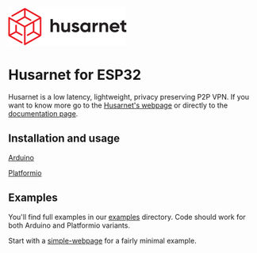 ![Husarnet logo](images/husarnet-logo.svg)

# Husarnet for ESP32

Husarnet is a low latency, lightweight, privacy preserving P2P VPN. If you want
to know more go to the [Husarnet's webpage](https://husarnet.com/) or directly
to the [documentation page](https://docs.husarnet.com/).

## Installation and usage

[Arduino](http://docs.husarnet.com/docs/begin-esp32)

[Platformio](http://docs.husarnet.com/docs/begin-esp32-platformio)

## Examples

You'll find full examples in our [examples](examples) directory. Code should work for both Arduino and Platformio variants.

Start with a [simple-webpage](examples/simple-webpage) for a fairly minimal example.
